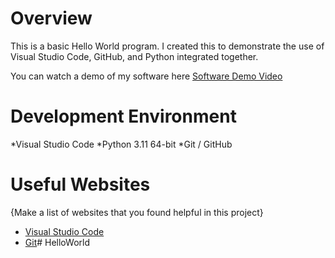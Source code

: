 # Overview

This is a basic Hello World program. I created this to demonstrate the use of Visual Studio Code, GitHub, and Python integrated together.

You can watch a demo of my software here [Software Demo Video](https://youtu.be/kyM5KuomlwI)

# Development Environment

*Visual Studio Code
*Python 3.11 64-bit
*Git / GitHub

# Useful Websites

{Make a list of websites that you found helpful in this project}
* [Visual Studio Code](https://code.visualstudio.com/download)
* [Git](https://git-scm.com/download)#   H e l l o W o r l d  
 